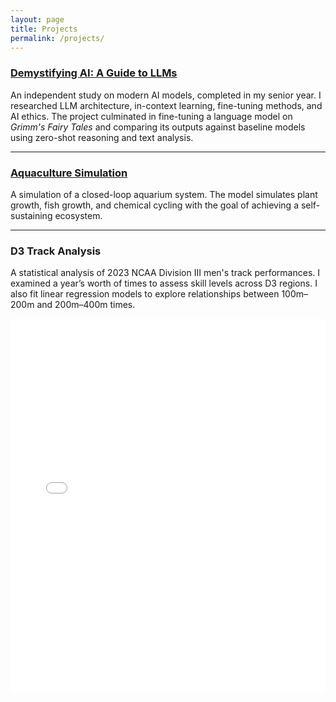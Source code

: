 ```yaml
---
layout: page
title: Projects
permalink: /projects/
---
```


### [Demystifying AI: A Guide to LLMs](https://xanderap25.github.io/Study-Site/)  
An independent study on modern AI models, completed in my senior year. I researched LLM architecture, in-context learning, fine-tuning methods, and AI ethics. The project culminated in fine-tuning a language model on *Grimm's Fairy Tales* and comparing its outputs against baseline models using zero-shot reasoning and text analysis.

---

### [Aquaculture Simulation](https://github.com/ciswashjeff/aquaculture)  
A simulation of a closed-loop aquarium system. The model simulates plant growth, fish growth, and chemical cycling with the goal of achieving a self-sustaining ecosystem.

---

### D3 Track Analysis  
A statistical analysis of 2023 NCAA Division III men's track performances. I examined a year’s worth of times to assess skill levels across D3 regions. I also fit linear regression models to explore relationships between 100m–200m and 200m–400m times.

<embed src="/assets/D3-Track-Report.pdf" width="100%" height="600px" type="application/pdf">

